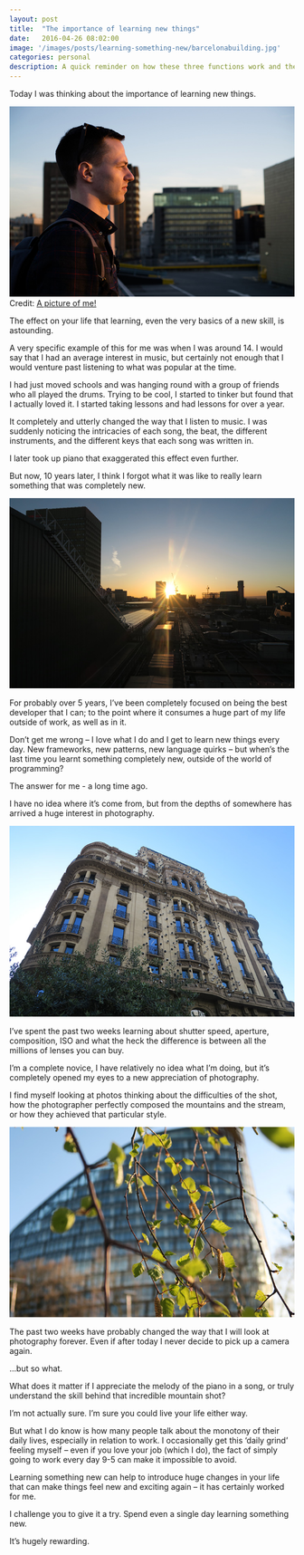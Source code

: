```yaml
---
layout: post
title:  "The importance of learning new things"
date:   2016-04-26 08:02:00
image: '/images/posts/learning-something-new/barcelonabuilding.jpg'
categories: personal
description: A quick reminder on how these three functions work and the uses of each.
---
```


<p class="lead">Today I was thinking about the importance of learning new things.</p>

![Alex sunset](/images/posts/learning-something-new/myself.jpg "Alex Sunset")
<span class="credit"> Credit: <a href="https://www.instagram.com/alexmeah/">A picture of me!</a></span>

The effect on your life that learning, even the very basics of a new skill, is astounding.

A very specific example of this for me was when I was around 14. I would say that I had an average interest in music, but certainly not enough that I would venture past listening to what was popular at the time.

I had just moved schools and was hanging round with a group of friends who all played the drums. Trying to be cool, I started to tinker but found that I actually loved it. I started taking lessons and had lessons for over a year.

It completely and utterly changed the way that I listen to music. I was suddenly noticing the intricacies of each song, the beat, the different instruments, and the different keys that each song was written in.

I later took up piano that exaggerated this effect even further.

But now, 10 years later, I think I forgot what it was like to really learn something that was completely new.

![Manchester sunset](/images/posts/learning-something-new/sunset.jpg "Manchester Sunset")

For probably over 5 years, I’ve been completely focused on being the best developer that I can; to the point where it consumes a huge part of my life outside of work, as well as in it.

Don’t get me wrong – I love what I do and I get to learn new things every day. New frameworks, new patterns, new language quirks – but when’s the last time you learnt something completely new, outside of the world of programming?

The answer for me - a long time ago.

I have no idea where it’s come from, but from the depths of somewhere has arrived a huge interest in photography.

![Barcelona building](/images/posts/learning-something-new/barcelonabuilding.jpg "Barcelona building")

I’ve spent the past two weeks learning about shutter speed, aperture, composition, ISO and what the heck the difference is between all the millions of lenses you can buy.

I’m a complete novice, I have relatively no idea what I’m doing, but it’s completely opened my eyes to a new appreciation of photography.

I find myself looking at photos thinking about the difficulties of the shot, how the photographer perfectly composed the mountains and the stream, or how they achieved that particular style.

![Plants infront of building](/images/posts/learning-something-new/plantsandbuilding.jpg "Bokeh plants and building")

The past two weeks have probably changed the way that I will look at photography forever. Even if after today I never decide to pick up a camera again.

…but so what.

What does it matter if I appreciate the melody of the piano in a song, or truly understand the skill behind that incredible mountain shot?

I’m not actually sure. I’m sure you could live your life either way.

But what I do know is how many people talk about the monotony of their daily lives, especially in relation to work. I occasionally get this ‘daily grind’ feeling myself – even if you love your job (which I do), the fact of simply going to work every day 9-5 can make it impossible to avoid.

Learning something new can help to introduce huge changes in your life that can make things feel new and exciting again – it has certainly worked for me.

I challenge you to give it a try. Spend even a single day learning something new.

It’s hugely rewarding.    
